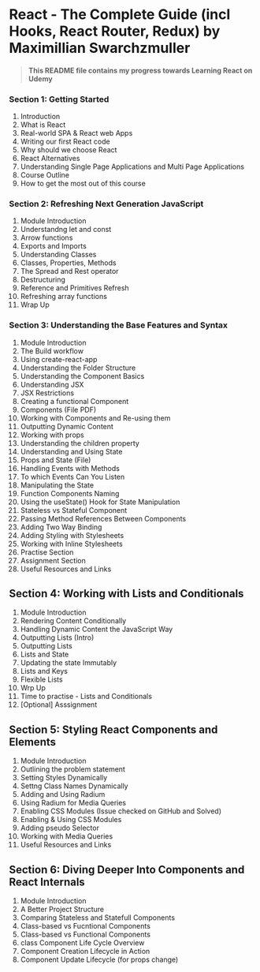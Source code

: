 # React - The Complete Guide (incl Hooks, React Router, Redux) by Maximillian Swarchzmuller

> #### This README file contains my progress towards Learning React on Udemy

### Section 1: Getting Started

1. Introduction
2. What is React
3. Real-world SPA & React web Apps
4. Writing our first React code
5. Why should we choose React
6. React Alternatives
7. Understanding Single Page Applications and Multi Page Applications
8. Course Outline
9. How to get the most out of this course

### Section 2: Refreshing Next Generation JavaScript

1. Module Introduction
2. Understandng let and const
3. Arrow functions
4. Exports and Imports
5. Understanding Classes
6. Classes, Properties, Methods
7. The Spread and Rest operator
8. Destructuring
9. Reference and Primitives Refresh
10. Refreshing array functions
11. Wrap Up

### Section 3: Understanding the Base Features and Syntax

1. Module Introduction
2. The Build workflow
3. Using create-react-app
4. Understanding the Folder Structure
5. Understanding the Component Basics
6. Understanding JSX
7. JSX Restrictions
8. Creating a functional Component
9. Components (File PDF)
10. Working with Components and Re-using them
11. Outputting Dynamic Content
12. Working with props
13. Understanding the children property
14. Understanding and Using State
15. Props and State (File)
16. Handling Events with Methods
17. To which Events Can You Listen
18. Manipulating the State
19. Function Components Naming
20. Using the useState() Hook for State Manipulation
21. Stateless vs Stateful Component
22. Passing Method References Between Components
23. Adding Two Way Binding
24. Adding Styling with Stylesheets
25. Working with Inline Stylesheets
26. Practise Section
27. Assignment Section
28. Useful Resources and Links

## Section 4: Working with Lists and Conditionals

1. Module Introduction
2. Rendering Content Conditionally
3. Handling Dynamic Content the JavaScript Way
4. Outputting Lists (Intro)
5. Outputting Lists
6. Lists and State
7. Updating the state Immutably
8. Lists and Keys
9. Flexible Lists
10. Wrp Up
11. Time to practise - Lists and Conditionals
12. [Optional] Asssignment

## Section 5: Styling React Components and Elements

1. Module Introduction
2. Outlining the problem statement
3. Setting Styles Dynamically
4. Settng Class Names Dynamically
5. Adding and Using Radium
6. Using Radium for Media Queries
7. Enabling CSS Modules (Issue checked on GitHub and Solved)
8. Enabling & Using CSS Modules
9. Adding pseudo Selector
10. Working with Media Queries
11. Useful Resources and Links

## Section 6: Diving Deeper Into Components and React Internals

1. Module Introduction
2. A Better Project Structure
3. Comparing Stateless and Statefull Components
4. Class-based vs Fucntional Components
5. Class-based vs Functional Components
6. class Component Life Cycle Overview
7. Component Creation Lifecycle in Action
8. Component Update Lifecycle (for props change)
